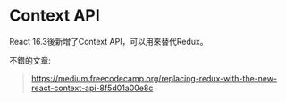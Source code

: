 # Context API

React 16.3後新增了Context API，可以用來替代Redux。

不錯的文章:

> https://medium.freecodecamp.org/replacing-redux-with-the-new-react-context-api-8f5d01a00e8c



